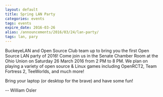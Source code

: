```yaml
---
layout: default
title: Spring LAN Party
categories: events
tags: events
expire_date: 2016-03-26
alias: /announcements/2016/03/24/lan-party/
tags: lan, pary
---
```


BuckeyeLAN and Open Source Club team up to bring you the first Open Source LAN
party of 2016! Come join us in the Senate Chamber Room at the Ohio Union on
Saturday 26 March 2016 from 2 PM to 8 PM. We plan on playing a variety of open
source & Linux games including OpenRCT2, Team Fortress 2, TeeWorlds, and much
more!

Bring your laptop (or desktop for the brave) and have some fun!

-- William Osler
